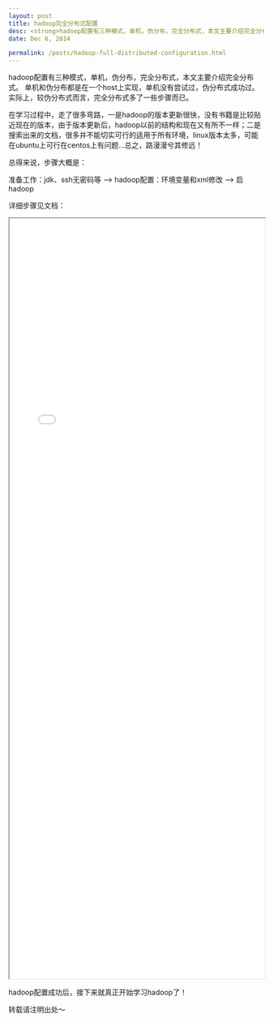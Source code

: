 ```yaml
--- 
layout: post 
title: hadoop完全分布式配置 
desc: <strong>hadoop配置有三种模式，单机，伪分布，完全分布式，本文主要介绍完全分布式。</strong> 
date: Dec 6, 2014 

permalink: /posts/hadoop-full-distributed-configuration.html 
--- 
```

hadoop配置有三种模式，单机，伪分布，完全分布式，本文主要介绍完全分布式。 
单机和伪分布都是在一个host上实现，单机没有尝试过，伪分布式成功过。实际上，较伪分布式而言，完全分布式多了一些步骤而已。 
 
在学习过程中，走了很多弯路，一是hadoop的版本更新很快，没有书籍是比较贴近现在的版本，由于版本更新后，hadoop以前的结构和现在又有所不一样；二是搜索出来的文档，很多并不能切实可行的适用于所有环境，linux版本太多，可能在ubuntu上可行在centos上有问题…总之，路漫漫兮其修远！ 

总得来说，步骤大概是： 

准备工作：jdk、ssh无密码等 —> hadoop配置：环境变量和xml修改 —> 启hadoop 

详细步骤见文档： 
<iframe src = "/img/hadoop_distributed_configuration.pdf" width = "100%" height = "1500"></iframe> 

hadoop配置成功后，接下来就真正开始学习hadoop了！ 
 
转载请注明出处～ 
 

